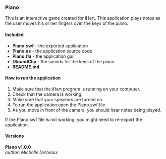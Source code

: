 ### Piano

This is an interactive game created for iHart. This application plays notes as the user moves his or her fingers over the keys of the piano.

#### Included
* __Piano.swf__ - the exported application
* __Piano.as__ - the application source code
* __Piano.fla__ - the application gui
* __/SoundClip__ - the sounds for the keys of the piano
* __README.md__

#### How to run the application  
1. Make sure that the iHart program is running on your computer.
2. Check that the camera is working.
3. Make sure that your speakers are turned on.
3. To run the application open the Piano.swf file.
4. As you move in front of the camera, you should hear notes being played.

If the Piano.swf file is not working, you might need to re-export the application.

#### Versions  
**Piano v1.0.0**  
*author: Michelle DeVeaux*



